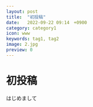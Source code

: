 ```yaml
---
layout: post
title:  "初投稿"
date:   2022-09-22 09:14　+0900
category: category1
icon: www
keywords: tag1, tag2
image: 2.jpg
preview: 0
---
```


# 初投稿
はじめまして
